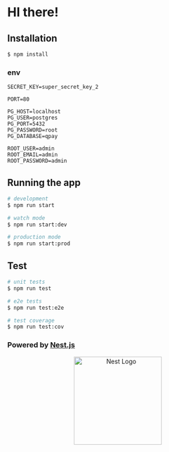 # HI there!
## Installation

```bash
$ npm install
```

### env
```
SECRET_KEY=super_secret_key_2

PORT=80

PG_HOST=localhost
PG_USER=postgres
PG_PORT=5432
PG_PASSWORD=root
PG_DATABASE=qpay

ROOT_USER=admin
ROOT_EMAIL=admin
ROOT_PASSWORD=admin
```

## Running the app

```bash
# development
$ npm run start

# watch mode
$ npm run start:dev

# production mode
$ npm run start:prod
```

## Test

```bash
# unit tests
$ npm run test

# e2e tests
$ npm run test:e2e

# test coverage
$ npm run test:cov
```


### Powered by [Nest.js](https://nestjs.com/)
<p align="center">
  <a href="http://nestjs.com/" target="blank"><img src="https://nestjs.com/img/logo-small.svg" width="200" alt="Nest Logo" /></a>
</p>
